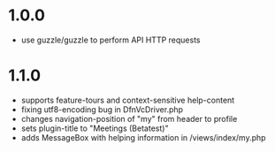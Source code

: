 1.0.0
=====

* use guzzle/guzzle to perform API HTTP requests


1.1.0
=====

* supports feature-tours and context-sensitive help-content
* fixing utf8-encoding bug in DfnVcDriver.php
* changes navigation-position of "my" from header to profile
* sets plugin-title to "Meetings (Betatest)"
* adds MessageBox with helping information in /views/index/my.php

